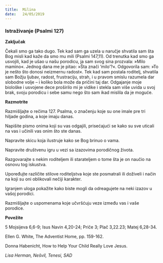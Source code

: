 ```yaml
---
title:  Milina
date:   24/05/2019
---
```


### Istraživanje (Psalmi 127)

**Zaključak**

Čekali smo ga tako dugo. Tek kad sam ga uzela u naručje shvatila sam šta Bog misli kad kaže da smo mu mili (Psalmi 147,11). Od trenutka kad smo ga usvojili, kad je ušao u našu porodicu, ja sam svog sina prozvala: »Milo mamino«. Jednog dana me je pitao: »Šta znači ’milo’?«. Odgovorila sam: »To je nešto što donosi neizmernu radost«. Tek kad sam postala roditelj, shvatila sam Božju ljubav, radost, frustraciju, strah, i u pravom smislu razumela dar slobodne volje – i koliko bola može da pričini taj dar. Odgajanje moje biološke i usvojene dece proširilo mi je vidike i stekla sam više uvida u svoj brak, svoju porodicu i sebe samu nego što sam ikad mislila da je moguće.  

**Razmotrite**

Razmišljajte o rečima 127. Psalma, o značenju koje su one imale pre tri hiljade godina, a koje imaju danas.

Napišite pismo onima koji su vas odgajili, prisećajući se kako su sve uticali na vas i učinili vas onim što ste danas.

Napravite skicu koja ilustruje kako se Bog brinuo o vama.

Napravite društvenu igru u vezi sa izazovima porodičnog života.

Razgovarajte s nekim roditeljem ili starateljem o tome šta je on naučio na osnovu tog iskustva.

Upoređujte različite stilove roditeljstva koje ste posmatrali ili doživeli i način na koji su oni oblikovali nečiji karakter.

Igranjem uloga pokažite kako biste mogli da odreagujete na neki izazov u vašoj porodici.

Razmišljajte o uspomenama koje učvršćuju veze između vas i vaše porodice.

**Povežite**

5 Mojsijeva 6,6-9; Isus Navin 4,20-24; Priče 3; Plač 3,22.23; Matej 6,28-34.

Ellen G. White, The Adventist Home, pp. 159-162.

Donna Habenicht, How to Help Your Child Really Love Jesus.

*Lisa Herman, Nešvil, Tenesi, SAD*
